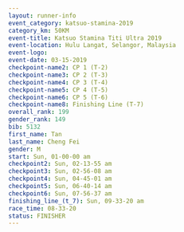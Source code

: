 ```yaml
---
layout: runner-info 
event_category: katsuo-stamina-2019 
category_km: 50KM 
event-title: Katsuo Stamina Titi Ultra 2019 
event-location: Hulu Langat, Selangor, Malaysia 
event-logo: 
event-date: 03-15-2019 
checkpoint-name2: CP 1 (T-2) 
checkpoint-name3: CP 2 (T-3) 
checkpoint-name4: CP 3 (T-4) 
checkpoint-name5: CP 4 (T-5) 
checkpoint-name6: CP 5 (T-6) 
checkpoint-name8: Finishing Line (T-7) 
overall_rank: 199
gender_rank: 149
bib: 5132
first_name: Tan
last_name: Cheng Fei
gender: M
start: Sun, 01-00-00 am
checkpoint2: Sun, 02-13-55 am
checkpoint3: Sun, 02-56-08 am
checkpoint4: Sun, 04-45-01 am
checkpoint5: Sun, 06-40-14 am
checkpoint6: Sun, 07-56-37 am
finishing_line_(t_7): Sun, 09-33-20 am
race_time: 08-33-20
status: FINISHER
---
```

